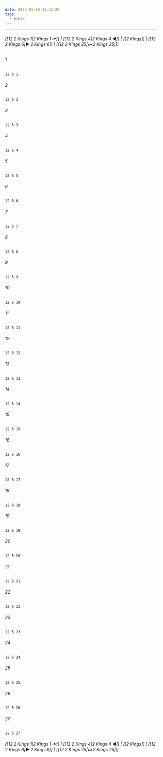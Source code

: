 ```yaml
---
date: 2024-05-28 11:37:20
tags:
  - bible
---
```

___

###### [[12 2 Kings 1|2 Kings 1 ⏮]] | [[12 2 Kings 4|2 Kings 4 ◀]] | [[2 Kings]] | [[12 2 Kings 6|▶ 2 Kings 6]] | [[12 2 Kings 25|⏭ 2 Kings 25|]]

###### 1
``` verse
12 5 1 
```
###### 2
``` verse
12 5 2 
```
###### 3
``` verse
12 5 3 
```
###### 4
``` verse
12 5 4 
```
###### 5
``` verse
12 5 5 
```
###### 6
``` verse
12 5 6 
```
###### 7
``` verse
12 5 7 
```
###### 8
``` verse
12 5 8 
```
###### 9
``` verse
12 5 9 
```
###### 10
``` verse
12 5 10 
```
###### 11
``` verse
12 5 11 
```
###### 12
``` verse
12 5 12 
```
###### 13
``` verse
12 5 13 
```
###### 14
``` verse
12 5 14 
```
###### 15
``` verse
12 5 15 
```
###### 16
``` verse
12 5 16 
```
###### 17
``` verse
12 5 17 
```
###### 18
``` verse
12 5 18 
```
###### 19
``` verse
12 5 19 
```
###### 20
``` verse
12 5 20 
```
###### 21
``` verse
12 5 21 
```
###### 22
``` verse
12 5 22 
```
###### 23
``` verse
12 5 23 
```
###### 24
``` verse
12 5 24 
```
###### 25
``` verse
12 5 25 
```
###### 26
``` verse
12 5 26 
```
###### 27
``` verse
12 5 27 
```

###### [[12 2 Kings 1|2 Kings 1 ⏮]] | [[12 2 Kings 4|2 Kings 4 ◀]] | [[2 Kings]] | [[12 2 Kings 6|▶ 2 Kings 6]] | [[12 2 Kings 25|⏭ 2 Kings 25|]]

